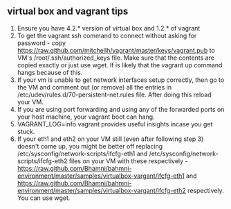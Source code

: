 virtual box and vagrant tips
----------------------------
1. Ensure you have 4.2.* version of virtual box and 1.2.* of vagrant
2. To get the vagrant ssh command to connect without asking for password - copy https://raw.github.com/mitchellh/vagrant/master/keys/vagrant.pub to VM's /root/.ssh/authorized_keys file. Make sure that the contents are copied exactly or just use wget. If is likely that the vagrant up command hangs because of this.
3. If your vm is unable to get network interfaces setup correctly, then go to the VM and comment out (or remove) all the entries in /etc/udev/rules.d/70-persistent-net.rules file. After doing this reload your VM.
4. If you are using port forwarding and using any of the forwarded ports on your host machine, your vagrant boot can hang.
5. VAGRANT_LOG=info vagrant <command> provides useful insights incase you get stuck.
6. If your eth1 and eth2 on your VM still (even after following step 3) doesn't come up, you might be better off replacing /etc/sysconfig/network-scripts/ifcfg-eth1 and /etc/sysconfig/network-scripts/ifcfg-eth2 files on your VM with these respectively - https://raw.github.com/Bhamni/bahmni-environment/master/samples/virtualbox-vargant/ifcfg-eth1 and https://raw.github.com/Bhamni/bahmni-environment/master/samples/virtualbox-vargant/ifcfg-eth2 respectively. You can use wget.
